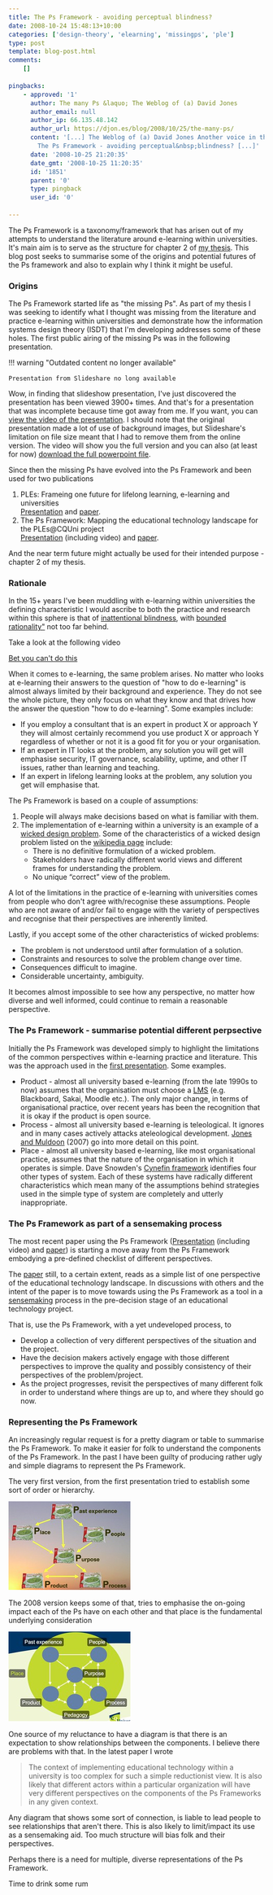 ```yaml
---
title: The Ps Framework - avoiding perceptual blindness?
date: 2008-10-24 15:48:13+10:00
categories: ['design-theory', 'elearning', 'missingps', 'ple']
type: post
template: blog-post.html
comments:
    []
    
pingbacks:
    - approved: '1'
      author: The many Ps &laquo; The Weblog of (a) David Jones
      author_email: null
      author_ip: 66.135.48.142
      author_url: https://djon.es/blog/2008/10/25/the-many-ps/
      content: '[...] The Weblog of (a) David Jones Another voice in the blogosphere    &laquo;
        The Ps Framework - avoiding perceptual&nbsp;blindness? [...]'
      date: '2008-10-25 21:20:35'
      date_gmt: '2008-10-25 11:20:35'
      id: '1851'
      parent: '0'
      type: pingback
      user_id: '0'
    
---
```

The Ps Framework is a taxonomy/framework that has arisen out of my attempts to understand the literature around e-learning within universities. It's main aim is to serve as the structure for chapter 2 of [my thesis](/blog2/research/phd-thesis/). This blog post seeks to summarise some of the origins and potential futures of the Ps framework and also to explain why I think it might be useful.

### Origins

The Ps Framework started life as "the missing Ps". As part of my thesis I was seeking to identify what I thought was missing from the literature and practice e-learning within universities and demonstrate how the information systems design theory (ISDT) that I'm developing addresses some of these holes. The first public airing of the missing Ps was in the following presentation.


!!! warning "Outdated content no longer available"

    Presentation from Slideshare no long available


Wow, in finding that slideshow presentation, I've just discovered the presentation has been viewed 3900+ times. And that's for a presentation that was incomplete because time got away from me. If you want, you can [view the video of the presentation](http://video.google.com/videoplay?docid=5012901113240908756&hl=en). I should note that the original presentation made a lot of use of background images, but Slideshare's limitation on file size meant that I had to remove them from the online version. The video will show you the full version and you can also (at least for now) [download the full powerpoint file](http://cq-pan.cqu.edu.au/david-jones/Publications/Presentations/missingPs_all.ppt).

Since then the missing Ps have evolved into the Ps Framework and been used for two publications

1. PLEs: Frameing one future for lifelong learning, e-learning and universities  
    [Presentation](http://www.slideshare.net/davidj/ples-framing-one-future-for-lifelong-learning-elearning-and-universities/) and [paper](/blog2/publications/ples-framing-one-future-for-lifelong-learning-e-learning-and-universities/).
2. The Ps Framework: Mapping the educational technology landscape for the PLEs@CQUni project  
    [Presentation](http://www.slideshare.net/davidj/the-ps-framework-mapping-the-educational-technology-landscape-for-the-plescquni-project/) (including video) and [paper](/blog2/publications/the-ps-framework-mapping-the-landscape-for-the-plescquni-project/).

And the near term future might actually be used for their intended purpose - chapter 2 of my thesis.

### Rationale

In the 15+ years I've been muddling with e-learning within universities the defining characteristic I would ascribe to both the practice and research within this sphere is that of [inattentional blindness](http://en.wikipedia.org/wiki/Inattentional_blindness), with [bounded rationality"](http://en.wikipedia.org/wiki/Bounded_rationality) not too far behind.

Take a look at the following video

[Bet you can't do this](http://vids.myspace.com/index.cfm?fuseaction=vids.individual&videoid=43809287)  

When it comes to e-learning, the same problem arises. No matter who looks at e-learning their answers to the question of "how to do e-learning" is almost always limited by their background and experience. They do not see the whole picture, they only focus on what they know and that drives how the answer the question "how to do e-learning". Some examples include:

- If you employ a consultant that is an expert in product X or approach Y they will almost certainly recommend you use product X or approach Y regardless of whether or not it is a good fit for you or your organisation.
- If an expert in IT looks at the problem, any solution you will get will emphasise security, IT governance, scalability, uptime, and other IT issues, rather than learning and teaching.
- If an expert in lifelong learning looks at the problem, any solution you get will emphasise that.

The Ps Framework is based on a couple of assumptions:

1. People will always make decisions based on what is familiar with them.
2. The implementation of e-learning within a university is an example of a [wicked design problem](http://en.wikipedia.org/wiki/Wicked_problems). Some of the characteristics of a wicked design problem listed on the [wikipedia page](http://en.wikipedia.org/wiki/Wicked_problems) include:
    - There is no definitive formulation of a wicked problem.
    - Stakeholders have radically different world views and different frames for understanding the problem.
    - No unique “correct” view of the problem.

A lot of the limitations in the practice of e-learning with universities comes from people who don't agree with/recognise these assumptions. People who are not aware of and/or fail to engage with the variety of perspectives and recognise that their perspectives are inherently limited.

Lastly, if you accept some of the other characteristics of wicked problems:

- The problem is not understood until after formulation of a solution.
- Constraints and resources to solve the problem change over time.
- Consequences difficult to imagine.
- Considerable uncertainty, ambiguity.

It becomes almost impossible to see how any perspective, no matter how diverse and well informed, could continue to remain a reasonable perspective.

### The Ps Framework - summarise potential different perpsective

Initially the Ps Framework was developed simply to highlight the limitations of the common perspectives within e-learning practice and literature. This was the approach used in the [first presentation](http://www.slideshare.net/davidj/the-missing-ps-lessons-for-the-adoption-and-implementation-of-learning-management-systems/). Some examples.

- Product - almost all university based e-learning (from the late 1990s to now) assumes that the organisation must choose a [LMS](http://en.wikipedia.org/wiki/Learning_management_system) (e.g. Blackboard, Sakai, Moodle etc.). The only major change, in terms of organisational practice, over recent years has been the recognition that it is okay if the product is open source.
- Process - almost all university based e-learning is teleological. It ignores and in many cases actively attacks ateleological development. [Jones and Muldoon](/blog2/publications/the-teleological-reason-why-icts-limit-choice-for-university-learners-and-learning/) (2007) go into more detail on this point.
- Place - almost all university based e-learning, like most organisational practice, assumes that the nature of the organisation in which it operates is simple. Dave Snowden's [Cynefin framework](http://en.wikipedia.org/wiki/Cynefin) identifies four other types of system. Each of these systems have radically different characteristics which mean many of the assumptions behind strategies used in the simple type of system are completely and utterly inappropriate.

### The Ps Framework as part of a sensemaking process

The most recent paper using the Ps Framework ([Presentation](http://www.slideshare.net/davidj/the-ps-framework-mapping-the-educational-technology-landscape-for-the-plescquni-project/) (including video) and [paper](/blog2/publications/the-ps-framework-mapping-the-landscape-for-the-plescquni-project/)) is starting a move away from the Ps Framework embodying a pre-defined checklist of different perspectives.

The [paper](/blog2/publications/the-ps-framework-mapping-the-landscape-for-the-plescquni-project/) still, to a certain extent, reads as a simple list of one perspective of the educational technology landscape. In discussions with others and the intent of the paper is to move towards using the Ps Framework as a tool in a [sensemaking](http://en.wikipedia.org/wiki/Sensemaking) process in the pre-decision stage of an educational technology project.

That is, use the Ps Framework, with a yet undeveloped process, to

- Develop a collection of very different perspectives of the situation and the project.
- Have the decision makers actively engage with those different perspectives to improve the quality and possibly consistency of their perspectives of the problem/project.
- As the project progresses, revisit the perspectives of many different folk in order to understand where things are up to, and where they should go now.

### Representing the Ps Framework

An increasingly regular request is for a pretty diagram or table to summarise the Ps Framework. To make it easier for folk to understand the components of the Ps Framework. In the past I have been guilty of producing rather ugly and simple diagrams to represent the Ps Framework.

The very first version, from the first presentation tried to establish some sort of order or hierarchy.

[![Version 1 of the Ps Framework](images/2968889380_eba4bb5ace_m.jpg)](http://www.flickr.com/photos/david_jones/2968889380/ "Version 1 of the Ps Framework by David T Jones, on Flickr")

The 2008 version keeps some of that, tries to emphasise the on-going impact each of the Ps have on each other and that place is the fundamental underlying consideration

[![Version 2 of the Ps Framework](images/2968044617_c3a10fd3d0_m.jpg)](http://www.flickr.com/photos/david_jones/2968044617/ "Version 2 of the Ps Framework by David T Jones, on Flickr")

One source of my reluctance to have a diagram is that there is an expectation to show relationships between the components. I believe there are problems with that. In the latest paper I wrote

> The context of implementing educational technology within a university is too complex for such a simple reductionist view. It is also likely that different actors within a particular organization will have very different perspectives on the components of the Ps Frameworks in any given context.

Any diagram that shows some sort of connection, is liable to lead people to see relationships that aren't there. This is also likely to limit/impact its use as a sensemaking aid. Too much structure will bias folk and their perspectives.

Perhaps there is a need for multiple, diverse representations of the Ps Framework.

Time to drink some rum